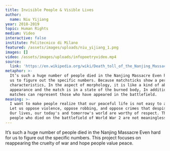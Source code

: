 ```yaml
---
title: Invisible People & Visible Lives
author:
  name: Niu Yijiang
year: 2018-2019
topic: Human Rights
medium: Video
interactive: false
institute: Politecnico di Milano
featured: /assets/images/uploads/niu_yijiang_1.png
images: []
video: /assets/images/uploads/infopoetryvideo.mp4
source:
  link: 'https://en.wikipedia.org/wiki/Death_toll_of_the_Nanjing_Massacre'
metaphor: >-
  It’s such a huge number of people died in the Nanjing Massacre Even hard for
  us to figure out the specific numbers. Because matchsticks show a person's
  characteristics, In the aspect of morphology, it is like a kind of abstract
  appearance and the match is in a state of the burned body, In addition,
  matches can represent those who have appeared in the battlefield. 
meaning: >-
  I want to make people realize that our peaceful life is not easy to achieve.
  Let us oppose violence, oppose robbing, and oppose crimes that despise life.
  Our lives, our today's and tomorrow's world are worthy of respect. Those
  people who died on the battlefield of World War 2 are not meaningless.
---
```

It’s such a huge number of people died in the Nanjing Massacre  Even hard for us to figure out the specific numbers. This project focuses on reappearing the cruelty of war and hope people value peace.
